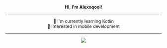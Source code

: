 <div align="center">

**Hi, I'm Alexoqool!**

---

🌱 I'm currently learning Kotlin<br>
🚀 Interested in mobile development

---

<img
src="https://github-readme-stats.vercel.app/api?username=alexoqool&show_icons=true&count_private=true&hide_border=true&theme=dark"
/>

</div>